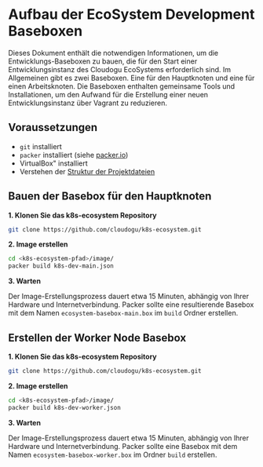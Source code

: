 # Aufbau der EcoSystem Development Baseboxen

Dieses Dokument enthält die notwendigen Informationen, um die Entwicklungs-Baseboxen zu bauen, die für den Start einer
Entwicklungsinstanz des Cloudogu EcoSystems erforderlich sind. Im Allgemeinen gibt es zwei Baseboxen. Eine für den
Hauptknoten und eine für einen Arbeitsknoten. Die Baseboxen enthalten gemeinsame Tools und Installationen, um den
Aufwand für die Erstellung einer neuen Entwicklungsinstanz über Vagrant zu reduzieren.

## Voraussetzungen

- `git` installiert
- `packer` installiert (siehe [packer.io](https://www.packer.io/))
- VirtualBox" installiert
- Verstehen der [Struktur der Projektdateien](structure_of_the_files_de.md)

## Bauen der Basebox für den Hauptknoten

**1. Klonen Sie das k8s-ecosystem Repository**

```bash
git clone https://github.com/cloudogu/k8s-ecosystem.git
```

**2. Image erstellen**

```bash
cd <k8s-ecosystem-pfad>/image/
packer build k8s-dev-main.json
```

**3. Warten**

Der Image-Erstellungsprozess dauert etwa 15 Minuten, abhängig von Ihrer Hardware und Internetverbindung. Packer sollte
eine resultierende Basebox mit dem Namen `ecosystem-basebox-main.box` im `build` Ordner erstellen.

## Erstellen der Worker Node Basebox

**1. Klonen Sie das k8s-ecosystem Repository**

```bash
git clone https://github.com/cloudogu/k8s-ecosystem.git
```

**2. Image erstellen**

```bash
cd <k8s-ecosystem-pfad>/image/
packer build k8s-dev-worker.json
```

**3. Warten**

Der Image-Erstellungsprozess dauert etwa 15 Minuten, abhängig von Ihrer Hardware und Internetverbindung. Packer sollte
eine Basebox mit dem Namen `ecosystem-basebox-worker.box` im Ordner `build` erstellen.